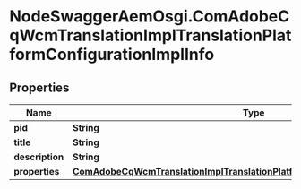 # NodeSwaggerAemOsgi.ComAdobeCqWcmTranslationImplTranslationPlatformConfigurationImplInfo

## Properties

Name | Type | Description | Notes
------------ | ------------- | ------------- | -------------
**pid** | **String** |  | [optional] 
**title** | **String** |  | [optional] 
**description** | **String** |  | [optional] 
**properties** | [**ComAdobeCqWcmTranslationImplTranslationPlatformConfigurationImplProperties**](ComAdobeCqWcmTranslationImplTranslationPlatformConfigurationImplProperties.md) |  | [optional] 



